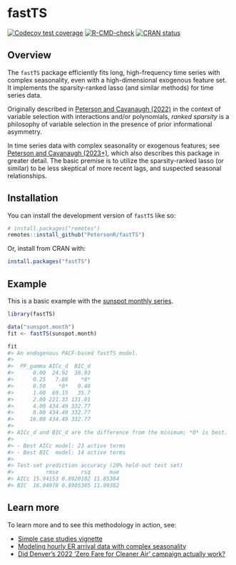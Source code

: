 
<!-- README.md is generated from README.Rmd. Please edit that file -->

# fastTS

<!-- badges: start -->

[![Codecov test
coverage](https://codecov.io/gh/petersonR/fastTS/branch/main/graph/badge.svg)](https://app.codecov.io/gh/petersonR/fastTS?branch=main)
[![R-CMD-check](https://github.com/petersonR/fastTS/actions/workflows/R-CMD-check.yaml/badge.svg)](https://github.com/petersonR/fastTS/actions/workflows/R-CMD-check.yaml)
[![CRAN
status](https://www.r-pkg.org/badges/version/fastTS)](https://CRAN.R-project.org/package=fastTS)
<!-- badges: end -->

## Overview

The `fastTS` package efficiently fits long, high-frequency time series
with complex seasonality, even with a high-dimensional exogenous feature
set. It implements the sparsity-ranked lasso (and similar methods) for
time series data.

Originally described in [Peterson and Cavanaugh
(2022)](https://doi.org/10.1007/s10182-021-00431-7) in the context of
variable selection with interactions and/or polynomials, *ranked
sparsity* is a philosophy of variable selection in the presence of prior
informational asymmetry.

In time series data with complex seasonality or exogenous features; see
[Peterson and Cavanaugh
(2023+)](https://doi.org/10.48550/arXiv.2211.01492), which also
describes this package in greater detail. The basic premise is to
utilize the sparsity-ranked lasso (or similar) to be less skeptical of
more recent lags, and suspected seasonal relationships.

## Installation

You can install the development version of `fastTS` like so:

``` r
# install.packages("remotes")
remotes::install_github("PetersonR/fastTS")
```

Or, install from CRAN with:

``` r
install.packages("fastTS")
```

## Example

This is a basic example with the [sunspot monthly
series](https://stat.ethz.ch/R-manual/R-devel/library/datasets/html/sunspot.month.html).

``` r
library(fastTS)

data("sunspot.month")
fit <- fastTS(sunspot.month)

fit
#> An endogenous PACF-based fastTS model.
#> 
#>  PF_gamma AICc_d  BIC_d
#>      0.00  24.92  38.93
#>      0.25   7.88    *0*
#>      0.50    *0*   0.48
#>      1.00  69.15   35.7
#>      2.00 221.33 131.01
#>      4.00 434.49 332.77
#>      8.00 434.49 332.77
#>     16.00 434.49 332.77
#> 
#> AICc_d and BIC_d are the difference from the minimum; *0* is best.
#> 
#> - Best AICc model: 23 active terms
#> - Best BIC  model: 14 active terms
#> 
#> Test-set prediction accuracy (20% held-out test set)
#>          rmse       rsq      mae
#> AICc 15.94153 0.8920102 11.85384
#> BIC  16.04978 0.8905385 11.99382
```

## Learn more

To learn more and to see this methodology in action, see:

- [Simple case studies
  vignette](https://petersonr.github.io/fastTS/articles/case_studies.html)
- [Modeling hourly ER arrival data with complex
  seasonality](https://petersonr.github.io/fastTS/articles/hourly_er_visits.html)
- [Did Denver’s 2022 ‘Zero Fare for Cleaner Air’ campaign actually
  work?](https://data-diction.com/posts/did-denver-zero-fare-policy-work/#modeling)
